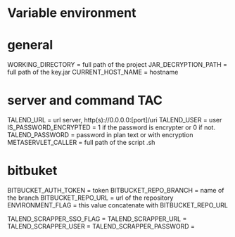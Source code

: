 
# Variable environment
# general
WORKING_DIRECTORY = full path of the project
JAR_DECRYPTION_PATH = full path of the key.jar
CURRENT_HOST_NAME = hostname
# server and command TAC
TALEND_URL = url server, http(s)://0.0.0.0:[port]/uri 
TALEND_USER = user
IS_PASSWORD_ENCRYPTED = 1 if the password is encrypter or 0 if not.
TALEND_PASSWORD = password in plan text or with encryption
METASERVLET_CALLER = full path of the script .sh
# bitbuket
BITBUCKET_AUTH_TOKEN = token
BITBUCKET_REPO_BRANCH = name of the branch
BITBUCKET_REPO_URL = url of the repository
ENVIRONMENT_FLAG = this value concatenate with BITBUCKET_REPO_URL

TALEND_SCRAPPER_SSO_FLAG =
TALEND_SCRAPPER_URL =
TALEND_SCRAPPER_USER =
TALEND_SCRAPPER_PASSWORD =
